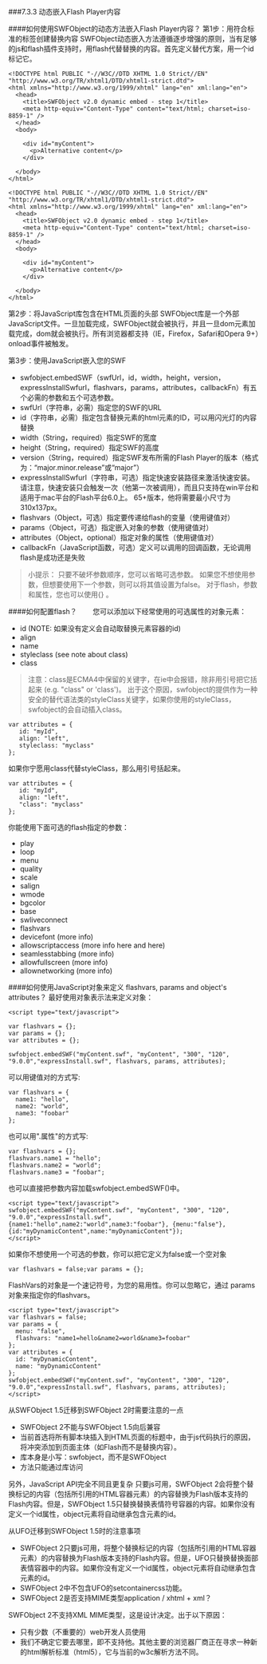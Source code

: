 ###7.3.3 动态嵌入Flash Player内容

####如何使用SWFObject的动态方法嵌入Flash Player内容？
第1步：用符合标准的标签创建替换内容
SWFObject动态嵌入方法遵循逐步增强的原则，当有足够的js和flash插件支持时，用flash代替替换的内容。首先定义替代方案，用一个id标记它。



```
<!DOCTYPE html PUBLIC "-//W3C//DTD XHTML 1.0 Strict//EN" "http://www.w3.org/TR/xhtml1/DTD/xhtml1-strict.dtd">  
<html xmlns="http://www.w3.org/1999/xhtml" lang="en" xml:lang="en">  
  <head>  
    <title>SWFObject v2.0 dynamic embed - step 1</title>  
    <meta http-equiv="Content-Type" content="text/html; charset=iso-8859-1" />  
  </head>  
  <body>  
  
    <div id="myContent">  
      <p>Alternative content</p>  
    </div>  
  
  </body>  
</html>  
```


```
<!DOCTYPE html PUBLIC "-//W3C//DTD XHTML 1.0 Strict//EN" "http://www.w3.org/TR/xhtml1/DTD/xhtml1-strict.dtd">  
<html xmlns="http://www.w3.org/1999/xhtml" lang="en" xml:lang="en">  
  <head>  
    <title>SWFObject v2.0 dynamic embed - step 1</title>  
    <meta http-equiv="Content-Type" content="text/html; charset=iso-8859-1" />  
  </head>  
  <body>  
  
    <div id="myContent">  
      <p>Alternative content</p>  
    </div>  
  
  </body>  
</html>
```





第2步：将JavaScript库包含在HTML页面的头部
SWFObject库是一个外部JavaScript文件。一旦加载完成，SWFObject就会被执行，并且一旦dom元素加载完成，dom就会被执行。所有浏览器都支持（IE，Firefox，Safari和Opera 9+）onload事件被触发。

第3步：使用JavaScript嵌入您的SWF
- swfobject.embedSWF（swfUrl，id，width，height，version，expressInstallSwfurl，flashvars，params，attributes，callbackFn）有五个必需的参数和五个可选参数。
- swfUrl（字符串，必需）指定您的SWF的URL
- id（字符串，必需）指定包含替换元素的html元素的ID，可以用闪光灯的内容替换
- width（String，required）指定SWF的宽度
- height（String，required）指定SWF的高度
- version（String，required）指定SWF发布所需的Flash Player的版本（格式为：“major.minor.release”或“major”）
- expressInstallSwfurl（字符串，可选）指定快速安装路径来激活快速安装。请注意，快速安装只会触发一次（他第一次被调用），而且只支持在win平台和适用于mac平台的Flash平台6.0上。 65+版本，他将需要最小尺寸为310x137px。
- flashvars（Object，可选）指定要传递给flash的变量（使用键值对）
- params（Object，可选）指定嵌入对象的参数（使用键值对）
- attributes（Object，optional）指定对象的属性（使用键值对）
- callbackFn（JavaScript函数，可选）定义可以调用的回调函数，无论调用flash是成功还是失败

>小提示：
只要不破坏参数顺序，您可以省略可选参数。 如果您不想使用参数，但想要使用下一个参数，则可以将其值设置为false。 对于flash，参数和属性，您也可以使用{} 。

####如何配置flash？
　　您可以添加以下经常使用的可选属性的对象元素：
- id (NOTE: 如果没有定义会自动取替换元素容器的id)
- align
- name
- styleclass (see note about class)
- class

>注意：class是ECMA4中保留的关键字，在ie中会报错，除非用引号把它括起来 (e.g. "class" or 'class')。 出于这个原因，swfobject的提供作为一种安全的替代语法类的styleClass关键字，如果你使用的styleClass，swfobject的会自动插入class。



```
var attributes = {
   id: "myId",
   align: "left",
   styleclass: "myclass"
};
```


如果你宁愿用class代替styleClass，那么用引号括起来。


```
var attributes = {
   id: "myId",
   align: "left",
   "class": "myclass"
};
```


你能使用下面可选的flash指定的参数：
- play
- loop
- menu
- quality
- scale
- salign
- wmode
- bgcolor
- base
- swliveconnect
- flashvars
- devicefont (more info)
- allowscriptaccess (more info here and here)
- seamlesstabbing (more info)
- allowfullscreen (more info)
- allownetworking (more info)

####如何使用JavaScript对象来定义 flashvars, params and object's attributes？
最好使用对象表示法来定义对象：


```
<script type="text/javascript">

var flashvars = {};
var params = {};
var attributes = {};

swfobject.embedSWF("myContent.swf", "myContent", "300", "120", "9.0.0","expressInstall.swf", flashvars, params, attributes);

```


</script>
可以用键值对的方式写:


```
var flashvars = {
  name1: "hello",
  name2: "world",
  name3: "foobar"
};
```


也可以用".属性"的方式写:


```
var flashvars = {};
flashvars.name1 = "hello";
flashvars.name2 = "world";
flashvars.name3 = "foobar";
```


也可以直接把参数内容加载swfobject.embedSWF()中。


```
<script type="text/javascript">
swfobject.embedSWF("myContent.swf", "myContent", "300", "120", "9.0.0","expressInstall.swf", {name1:"hello",name2:"world",name3:"foobar"}, {menu:"false"}, {id:"myDynamicContent",name:"myDynamicContent"});
</script>
```


如果你不想使用一个可选的参数，你可以把它定义为false或一个空对象 


```
var flashvars = false;var params = {};
```


FlashVars的对象是一个速记符号，为您的易用性。你可以忽略它，通过 params对象来指定你的flashvars。


```
<script type="text/javascript">
var flashvars = false;
var params = {
  menu: "false",
  flashvars: "name1=hello&name2=world&name3=foobar"
};
var attributes = {
  id: "myDynamicContent",
  name: "myDynamicContent"
};
swfobject.embedSWF("myContent.swf", "myContent", "300", "120", "9.0.0","expressInstall.swf", flashvars, params, attributes);
</script>
```


从SWFObject 1.5迁移到SWFObject 2时需要注意的一点
- SWFObject 2不能与SWFObject 1.5向后兼容
- 当前首选将所有脚本块插入到HTML页面的标题中，由于js代码执行的原因，将冲突添加到页面主体（如Flash而不是替换内容）。
- 库本身是小写：swfobject，而不是SWFObject
- 方法只能通过库访问

另外，JavaScript API完全不同且更复杂
只要js可用，SWFObject 2会将整个替换标记的内容（包括所引用的HTML容器元素）的内容替换为Flash版本支持的Flash内容。但是，SWFObject 1.5只替换替换表情符号容器的内容。如果你没有定义一个id属性，object元素将自动继承包含元素的id。

从UFO迁移到SWFObject 1.5时的注意事项
- SWFObject 2只要js可用，将整个替换标记的内容（包括所引用的HTML容器元素）的内容替换为Flash版本支持的Flash内容。但是，UFO只替换替换面部表情容器中的内容。如果你没有定义一个id属性，object元素将自动继承包含元素的id。
- SWFObject 2中不包含UFO的setcontainercss功能。
- SWFObject 2是否支持MIME类型application / xhtml + xml？

SWFObject 2不支持XML MIME类型，这是设计决定。出于以下原因：
- 只有少数（不重要的）web开发人员使用
- 我们不确定它要去哪里，即不支持他。其他主要的浏览器厂商正在寻求一种新的html解析标准（html5），它与当前的w3c解析方法不同。